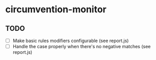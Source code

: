 # circumvention-monitor

## TODO

* [ ] Make basic rules modifiers configurable (see report.js)
* [ ] Handle the case properly when there's no negative matches (see report.js)